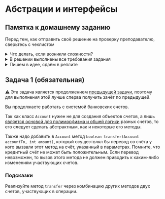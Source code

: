 # Абстрации и интерфейсы

## Памятка к домашнему заданию
Перед тем, как отправить своё решение на проверку преподавателю, сверьтесь с чеклистом

<details>
  <summary> Что делать, если возникли сложности? </summary>
  
  И это здорово! Если их преодолевать правильно, то можно получить большую образовательную пользу для себя. Периодическое возникновение вопросов, недопонимание пройденного материала - нормальная и неотъемлемая часть обучения. А мы здесь, чтобы помочь вам пройти этот путь.
  
  ### Что делать, если непонятна теория?
  1. Если подобный вопрос разбирался на лекции, посмотрите еще раз раздел с этой темой в видеозаписи.
  1. Если вопрос не решился, попробуйте поискать ответ самостоятельно в интернете, этот навык пригодится вам в работе.
  1. Если самостоятельно разобраться не удалось, задайте вопрос в общем чате, мы обязательно поможем.

  ### Что делать, если непонятно условие задания?
  1. Прежде чем задать вопрос по условию задачи, перечитайте его ещё раз и убедитесь, что в тексте условия нет прямого ответа на этот вопрос. Умение работать с текстом - важный навык работы с информацией.
  1. Если ответа на свой вопрос в тексте условия не увидели, задайте его в общем чате, мы раскроем детали условия подробнее. Не забудьте при этом скинуть и ссылку на условие задания, про которую у вас вопрос.

  ### Что делать,если не получается задача?
Если ваша проблема это **ошибка компиляции** (подчёркивает красным, не даёт запустить программу), сборки проекта, CI и прочие подобные ошибки, то:
  1. Найдите и прочитайте текст ошибки, который вам подсвечивает реплит, идея (или логи); "подчёркивает красным" - это не описание ошибки.
  1. Попробуйте понять текст ошибки, при необходимости воспользуйтесь переводчиком. Нестрашно, если вы переведёте неточно, тут главное сам процесс: со временем и с нашей помощью вы будете это делать лучше и лучше, но, пропуская этот этап, вы не сможете научиться это делать.
  1. Если не получилось понять ошибку по её тексту, попробуйте её загуглить и изучить подобную ошибку у других людей. Попробуйте примерить решения их проблем на свой код. Соотнесите найденные описания ошибки с пройденной теорией.
  1. Если все равно вашу трудности не разрешились, напишите в общий чат, обязательно указав:
      1. Название задачи и ссылку на условие
      1. Ссылку на вашу работу
      1. Текст и скриншот (не фотография) ошибки.
      1. Ваши размышления и описание шагов, которые вы совершили для решения.

Если ваша проблема это **ошибка исполнения** (программа умирает уже после запуска) или она **отрабатывает неправильно**, то:
  1. Воспользуйтесь отладчиком для пошагового анализа работы вашей программы. Так вы либо убедитесь в неправильности придуманного вами алгоритма или найдёте конкретное место, где ожидаемое поведение программы разошлось с фактическим.
  1. Если проблему найти не получилось, напишите в общий чат, обязательно указав:
      1. Название задачи и ссылку на условие
      1. Ссылку на вашу работу
      1. Конкретное и подробное описание проблемы или затруднения при решении задачи ("Помогите что не так" - это не описание)
      1. Подробное описание вашего анализа программы с помощью отладчика вместе со скринами
      1. Ваши размышления и описание шагов, которые вы совершили для решения.
  ---
  
</details>

<details>
  <summary> В решении выполнены все требования задания </summary>
  
  Убедитесь, что все требования задания выполнены. Для этого перед отправкой внимательно прочтите весь текст условия задания и соотнесите сказанное в нём с вашим решением. Навык самопроверки работы перед ревью пригодится вам как при обучении, так и на работе.

  ---
  
</details>

<details>
  <summary>Пишем в идее, сдаём в реплите</summary>
  
  Теперь вы знакомы с профессиональным редактором кода - [Intellij IDEA Community Version](https://www.jetbrains.com/idea/download/). Все задачи теперь должны выполняться в нём.
  
  Как минимум перед каждой отправкой работы на проверку (а лучше - вегда) форматируйте код. Ячейки, а именно локальные переменные, параметры, поля и тп должны быть названы камелкейсом с маленькой буквы, а классы и интерфейсы камелкейсом с большой буквы. Правила, связанные с отступами можно доверить самой идее - выберите в меню Code -> Reformat code чтобы отформатировать код в текущем файле.

  При этом задание сдаётся через [реплит](https://replit.com/). Обратите внимание на то, что на реплит ваш код следует добавлять через загрузку файлов, а не через копирование текста; при копировании и вставке кода в окно реплита форматирование может поехать. Тут алгоритм один и тот же: в пустом проекте удаляете `Main.java` (`Delete` в меню действий над файлом) и выбираете в меню что повыше пункт `Upload file` (англ. Загрузить файл) и загружаете `Main.java` с вашего компьютера из папки вашего проекта, после чего нажимаете в том же меню `Upload folder` (англ. Загрузить папку) и загружаете папки-пакеты с .java-файлами если они вам нужны. 
  
![](https://u.netology.ngcdn.ru/backend/uploads/markdown_images/image/30569/image.png)

При любой же проблеме с поведением кода теперь необходимо рассказывать про ваш анализ отладчиком вашей программы.

</details>

## Задача 1 (обязательная)

:warning: Эта задача является продолжением [предыдущей задачи](./POLY.md), поэтому для выполнения этой лучше сперва получить зачёт по предыдущей.

Вы продолжаете работать с системой банковских счетов. 

Так как класс `Account` нужен не для создания объектов счетов, а лишь [является основой для полиморфизма и общей логики](https://proglib.io/p/osnovy-java-vydelyaem-4-raznyh-roli-klassov-2021-09-23) разных счетов, то его следует сделать абстрактным, как и некоторые его методы.

Также надо добавить в `Account` метод `boolean transfer(Account accountTo, int amount)`, который осуществлял бы перевод со счёта у кого вызвали этот метод на счёт, указанный в параметрах. Помните, что кредитный счёт не может быть положительным. Если перевод невозможен, то вызов этого метода не должен приводить к каким-либо изменениям участвующих счетов.

### Подсказки

Реализуйте метод `transfer` через комбинацию других методов двух счетов, участвующих в операции.
